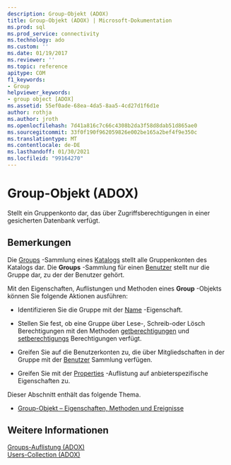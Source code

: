 ```yaml
---
description: Group-Objekt (ADOX)
title: Group-Objekt (ADOX) | Microsoft-Dokumentation
ms.prod: sql
ms.prod_service: connectivity
ms.technology: ado
ms.custom: ''
ms.date: 01/19/2017
ms.reviewer: ''
ms.topic: reference
apitype: COM
f1_keywords:
- Group
helpviewer_keywords:
- group object [ADOX]
ms.assetid: 55ef0ade-68ea-4da5-8aa5-4cd27d1f6d1e
author: rothja
ms.author: jroth
ms.openlocfilehash: 7d41a816c7c66c4308b2da3f58d8dab51d865ae0
ms.sourcegitcommit: 33f0f190f962059826e002be165a2bef4f9e350c
ms.translationtype: MT
ms.contentlocale: de-DE
ms.lasthandoff: 01/30/2021
ms.locfileid: "99164270"
---
```

# <a name="group-object-adox"></a>Group-Objekt (ADOX)
Stellt ein Gruppenkonto dar, das über Zugriffsberechtigungen in einer gesicherten Datenbank verfügt.  
  
## <a name="remarks"></a>Bemerkungen  
 Die [Groups](./groups-collection-adox.md) -Sammlung eines [Katalogs](./catalog-object-adox.md) stellt alle Gruppenkonten des Katalogs dar. Die **Groups** -Sammlung für einen [Benutzer](./user-object-adox.md) stellt nur die Gruppe dar, zu der der Benutzer gehört.  
  
 Mit den Eigenschaften, Auflistungen und Methoden eines **Group** -Objekts können Sie folgende Aktionen ausführen:  
  
-   Identifizieren Sie die Gruppe mit der [Name](./name-property-adox.md) -Eigenschaft.  
  
-   Stellen Sie fest, ob eine Gruppe über Lese-, Schreib-oder Lösch Berechtigungen mit den Methoden [getberechtigungen](./getpermissions-method-adox.md) und [setberechtigungs](./setpermissions-method-adox.md) Berechtigungen verfügt.  
  
-   Greifen Sie auf die Benutzerkonten zu, die über Mitgliedschaften in der Gruppe mit der [Benutzer](./users-collection-adox.md) Sammlung verfügen.  
  
-   Greifen Sie mit der [Properties](../ado-api/properties-collection-ado.md) -Auflistung auf anbieterspezifische Eigenschaften zu.  
  
 Dieser Abschnitt enthält das folgende Thema.  
  
-   [Group-Objekt – Eigenschaften, Methoden und Ereignisse](./group-object-properties-methods-and-events.md)  
  
## <a name="see-also"></a>Weitere Informationen  
 [Groups-Auflistung (ADOX)](./groups-collection-adox.md)   
 [Users-Collection (ADOX)](./users-collection-adox.md)